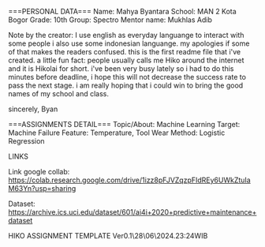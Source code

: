 ===PERSONAL DATA===
Name: Mahya Byantara
School: MAN 2 Kota Bogor
Grade: 10th
Group: Spectro
Mentor name: Mukhlas Adib

Note by the creator:
I use english as everyday languange to interact with some people i also use some indonesian languange. my apologies if some of that makes the readers confused.
this is the first readme file that i've created. a little fun fact: people usually calls me Hiko around the internet and it is Hikolai for short. 
i've been very busy lately so i had to do this minutes before deadline, i hope this will not decrease the success rate to pass the next stage. i am really hoping that i could win to bring the good names of my school and class.

sincerely, Byan



===ASSIGNMENTS DETAIL===
Topic/About: Machine Learning
Target: Machine Failure
Feature: Temperature, Tool Wear
Method: Logistic Regression

LINKS

Link google collab:
https://colab.research.google.com/drive/1izz8pFJVZqzpFIdREy6UWkZtuIaM63Yn?usp=sharing

Dataset:
https://archive.ics.uci.edu/dataset/601/ai4i+2020+predictive+maintenance+dataset






HIKO ASSIGNMENT TEMPLATE Ver0.1\28\06\2024.23:24WIB
